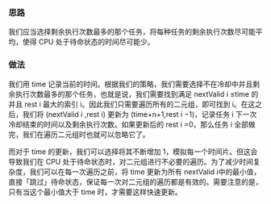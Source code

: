 ### 思路
我们应当选择剩余执行次数最多的那个任务，将每种任务的剩余执行次数尽可能平均，使得 CPU 处于待命状态的时间尽可能少。

### 做法
我们用 time 记录当前的时间。根据我们的策略，我们需要选择不在冷却中并且剩余执行次数最多的那个任务，也就是说，我们需要找到满足 nextValid i ≤time 的并且 rest i​	最大的索引 i。因此我们只需要遍历所有的二元组，即可找到 i。在这之后，我们将 (nextValid i ,rest i) 更新为 (time+n+1,rest i −1)，记录任务 i 下一次冷却结束的时间以及剩余执行次数。如果更新后的 rest i =0，那么任务 i 全部做完，我们在遍历二元组时也就可以忽略它了。

而对于 time 的更新，我们可以选择将其不断增加 1，模拟每一个时间片。但这会导致我们在 CPU 处于待命状态时，对二元组进行不必要的遍历。为了减少时间复杂度，我们可以在每一次遍历之前，将 time 更新为所有 nextValid i中的最小值，直接「跳过」待命状态，保证每一次对二元组的遍历都是有效的。需要注意的是，只有当这个最小值大于 time 时，才需要这样快速更新。
